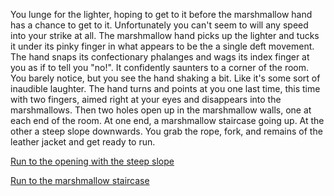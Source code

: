 You lunge for the lighter, hoping to get to it before the marshmallow hand has
a chance to get to it. Unfortunately you can't seem to will any speed into your
strike at all. The marshmallow hand picks up the lighter and tucks it under its
pinky finger in what appears to be the a single deft movement. The hand snaps
its confectionary phalanges and wags its index finger at you as if to tell you
"no!". It confidently saunters to a corner of the room. You barely notice, but
you see the hand shaking a bit. Like it's some sort of inaudible laughter.
The hand turns and points at you one last time, this time with two fingers,
aimed right at your eyes and disappears into the marshmallows.
Then two holes open up in the marshmallow walls, one at each end of the room.
At one end, a marshmallow staircase going up. At the other a steep slope downwards.
You grab the rope, fork, and remains of the leather jacket and get ready to run.

[Run to the opening with the steep slope](steep-slope/steep-slope.md)

[Run to the marshmallow staircase](staircase/staircase.md)
